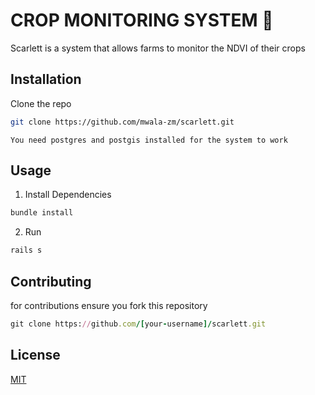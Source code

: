# CROP MONITORING SYSTEM 🌽

Scarlett is a system that allows farms to monitor the NDVI of their crops

## Installation

Clone the repo

```bash
git clone https://github.com/mwala-zm/scarlett.git
```

`You need postgres and postgis installed for the system to work`

## Usage
1. Install Dependencies
```ruby
bundle install
```
2. Run
```ruby
rails s
```

## Contributing

for contributions ensure you fork this repository
```ruby
git clone https://github.com/[your-username]/scarlett.git
```

## License

[MIT](https://choosealicense.com/licenses/mit/)
